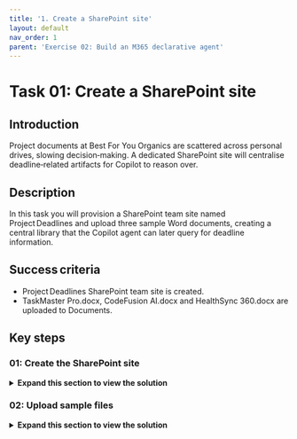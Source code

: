 ```yaml
---
title: '1. Create a SharePoint site'
layout: default
nav_order: 1
parent: 'Exercise 02: Build an M365 declarative agent'
---
```


# Task 01: Create a SharePoint site 

## Introduction
Project documents at Best For You Organics are scattered across personal drives, slowing decision‑making. A dedicated SharePoint site will centralise deadline‐related artifacts for Copilot to reason over.

## Description
In this task you will provision a SharePoint team site named Project Deadlines and upload three sample Word documents, creating a central library that the Copilot agent can later query for deadline information.

## Success criteria
 - Project Deadlines SharePoint team site is created.
 - TaskMaster Pro.docx, CodeFusion AI.docx and HealthSync 360.docx are uploaded to Documents.

## Key steps

### 01: Create the SharePoint site

<details markdown="block"> 
  <summary><strong>Expand this section to view the solution</strong></summary> 

1. Open a browser, go to **www.Office.com** and sign in with your credentials. 

1. On the left pane, select **Apps** and then to the right of the page, select **All apps**.  

1. On the **All apps** page, select **SharePoint**.  

1. Select **+ Create site**. 

    ![createSharePoint.jpg](../../media/createSharePoint.jpg) 

1. Select **Team site**. 

    ![teamsSite.jpg](../../media/teamsSite.jpg) 

1. On the **Select a template** page, under **From Microsoft**, select **Standard team**.  

    ![standardTeam.jpg](../../media/standardTeam.jpg) 

1. Review the template settings and select **Use template**. 

    ![useTemplate.jpg](../../media/useTemplate.jpg) 

1. Under **Site name**, enter **Project Deadlines**. 

1. Keep the remaining defaults and select **Next**. 

1. Select **Create site** to begin the creation process. 

1. Don’t add any users. Select **Finish**. 

    ![finish.jpg](../../media/finish.jpg) 

</details>

### 02: Upload sample files 

<details markdown="block"> 
  <summary><strong>Expand this section to view the solution</strong></summary> 

1. On the **Project Deadline** home page, on the left pane, select **Documents**.  

    ![documents.jpg](../../media/documents.jpg) 

1. On the menu, select **Upload**, then select **Files** and upload the three sample documents. 

    {: .warning }
    > If you’re using the Skillable environment, open **File Explorer** and go to C:\Users\Admin\Downloads. Extract the **artifacts.zip** to access the three sample documents.
    >
    > If you’re not using the Skillable environment, you should have downloaded three sample documents [from GitHub](../../media/artifacts.zip) for use in this lab. **TaskMaster Pro.docx**, **CodeFuson AI.docx** and **HealthSync 360.docx**. 

1. Once the upload is complete, return to the home page by select the **Home** icon in the top left.

1. At the upper left of the page, select **Share** and then select **Copy Link to page**. 

	![l5oaiwqg.jpg](../../media/l5oaiwqg.jpg)

    - If you’re using the Skillable environment, enter the URL here: @lab.TextBox(URL). 

    - If you’re using the Github instructions you can use Notepad, be prepared to manually enter this URL wherever the SharePoint URL is required. 

    {: .important }
    > Entering the URL in the text box will generate a token, making it easily accessible throughout the rest of the lab.  

    {: .note }
    > It should be something like **https://m365cpi########.sharepoint.com/sites/ProjectDeadlines/**.

</details>
